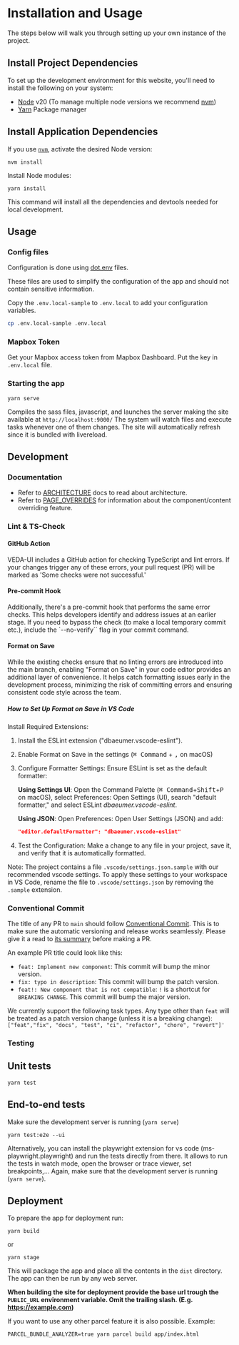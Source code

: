 # Installation and Usage

The steps below will walk you through setting up your own instance of the project.

## Install Project Dependencies

To set up the development environment for this website, you'll need to install the following on your system:

- [Node](http://nodejs.org/) v20 (To manage multiple node versions we recommend [nvm](https://github.com/creationix/nvm))
- [Yarn](https://yarnpkg.com/) Package manager

## Install Application Dependencies

If you use [`nvm`](https://github.com/creationix/nvm), activate the desired Node version:

```
nvm install
```

Install Node modules:

```
yarn install
```

This command will install all the dependencies and devtools needed for local development.

## Usage

### Config files

Configuration is done using [dot.env](https://parceljs.org/features/node-emulation/#.env-files) files.

These files are used to simplify the configuration of the app and should not contain sensitive information.

Copy the `.env.local-sample` to `.env.local` to add your configuration variables.

```sh
cp .env.local-sample .env.local
```

### Mapbox Token

Get your Mapbox access token from Mapbox Dashboard. Put the key in `.env.local` file.

### Starting the app

```
yarn serve
```

Compiles the sass files, javascript, and launches the server making the site available at `http://localhost:9000/`
The system will watch files and execute tasks whenever one of them changes.
The site will automatically refresh since it is bundled with livereload.

## Development

### Documentation

- Refer to [ARCHITECTURE](./ARCHITECTURE.md) docs to read about architecture.
- Refer to [PAGE_OVERRIDES](./PAGE_OVERRIDES.md) for information about the component/content overriding feature.

### Lint & TS-Check

#### GitHub Action

VEDA-UI includes a GitHub action for checking TypeScript and lint errors. If your changes trigger any of these errors, your pull request (PR) will be marked as 'Some checks were not successful.'

#### Pre-commit Hook

Additionally, there's a pre-commit hook that performs the same error checks. This helps developers identify and address issues at an earlier stage. If you need to bypass the check (to make a local temporary commit etc.), include the `--no-verify`` flag in your commit command.

#### Format on Save
While the existing checks ensure that no linting errors are introduced into the main branch, enabling "Format on Save" in your code editor provides an additional layer of convenience. It helps catch formatting issues early in the development process, minimizing the risk of committing errors and ensuring consistent code style across the team.

##### How to Set Up Format on Save in VS Code
Install Required Extensions:

1. Install the ESLint extension ("dbaeumer.vscode-eslint").
2. Enable Format on Save in the settings (<kbd>⌘ Command</kbd> + <kbd>,</kbd> on macOS)
3. Configure Formatter Settings:
   Ensure ESLint is set as the default formatter:

      **Using Settings UI**: Open the Command Palette (<kbd>⌘ Command</kbd>+<kbd>Shift</kbd>+<kbd>P</kbd> on macOS), select Preferences: Open Settings (UI), search "default formatter," and select ESLint _dbaeumer.vscode-eslint_.

   **Using JSON**: Open Preferences: Open User Settings (JSON) and add:
   ```json
   "editor.defaultFormatter": "dbaeumer.vscode-eslint"
   ```
5. Test the Configuration:
   Make a change to any file in your project, save it, and verify that it is automatically formatted.

Note: The project contains a file `.vscode/settings.json.sample` with our recommended vscode settings.
To apply these settings to your workspace in VS Code, rename the file to `.vscode/settings.json` by removing the `.sample` extension.

### Conventional Commit

The title of any PR to `main` should follow [Conventional Commit](https://www.conventionalcommits.org/en/v1.0.0/). This is to make sure the automatic versioning and release works seamlessly. Please give it a read to [its summary](https://www.conventionalcommits.org/en/v1.0.0/#summary) before making a PR.

An example PR title could look like this:

- `feat: Implement new component`: This commit will bump the minor version.
- `fix: typo in description`: This commit will bump the patch version.
- `feat!: New component that is not compatible`: `!` is a shortcut for `BREAKING CHANGE`. This commit will bump the major version.

We currently support the following task types. Any type other than `feat` will be treated as a patch version change (unless it is a breaking change):
`["feat","fix", "docs", "test", "ci", "refactor", "chore", "revert"]'`

### Testing

## Unit tests

`yarn test`

## End-to-end tests

Make sure the development server is running (`yarn serve`)

`yarn test:e2e --ui`

Alternatively, you can install the playwright extension for vs code (ms-playwright.playwright) and run the tests directly from there. It allows to run the tests in watch mode, open the browser or trace viewer, set breakpoints,...
Again, make sure that the development server is running (`yarn serve`).

## Deployment

To prepare the app for deployment run:

```
yarn build
```

or

```
yarn stage
```

This will package the app and place all the contents in the `dist` directory.
The app can then be run by any web server.

**When building the site for deployment provide the base url trough the `PUBLIC_URL` environment variable. Omit the trailing slash. (E.g. https://example.com)**

If you want to use any other parcel feature it is also possible. Example:

```
PARCEL_BUNDLE_ANALYZER=true yarn parcel build app/index.html
```
